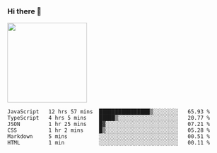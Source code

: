 ### Hi there 👋

<!--
**hwolf0610/hwolf0610** is a ✨ _special_ ✨ repository because its `README.md` (this file) appears on your GitHub profile.

Here are some ideas to get you started:

- 🔭 I’m currently working on ...
- 🌱 I’m currently learning ...
- 👯 I’m looking to collaborate on ...
- 🤔 I’m looking for help with ...
- 💬 Ask me about ...
- 📫 How to reach me: ...
- 😄 Pronouns: ...
- ⚡ Fun fact: ...
-->

<img height="180em" src="https://github-readme-stats.vercel.app/api?username=hwolf0610&show_icons=true&hide_border=true&&count_private=true&include_all_commits=true" />


<!--START_SECTION:waka-->

```text
JavaScript   12 hrs 57 mins  ████████████████▒░░░░░░░░   65.93 %
TypeScript   4 hrs 5 mins    █████▒░░░░░░░░░░░░░░░░░░░   20.77 %
JSON         1 hr 25 mins    █▓░░░░░░░░░░░░░░░░░░░░░░░   07.21 %
CSS          1 hr 2 mins     █▒░░░░░░░░░░░░░░░░░░░░░░░   05.28 %
Markdown     5 mins          ░░░░░░░░░░░░░░░░░░░░░░░░░   00.51 %
HTML         1 min           ░░░░░░░░░░░░░░░░░░░░░░░░░   00.11 %
```

<!--END_SECTION:waka-->
